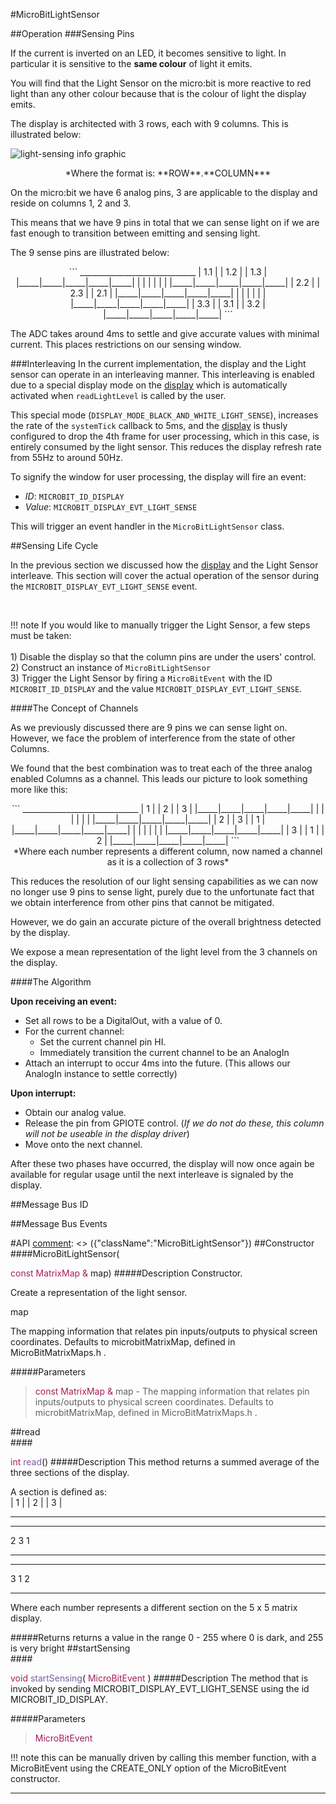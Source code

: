 #MicroBitLightSensor

##Operation
###Sensing Pins

If the current is inverted on an LED, it becomes sensitive to light. In particular
it is sensitive to the **same colour** of light it emits.

You will find that the Light Sensor on the micro:bit is more reactive to red light
than any other colour because that is the colour of light the display emits.

The display is architected with 3 rows, each with 9 columns. This is illustrated
below:

![light-sensing info graphic](../resources/light-sensing.png)

<center>*Where the format is: **ROW**.**COLUMN***</center>

On the micro:bit we have 6 analog pins, 3 are applicable to the display and reside
on columns 1, 2 and 3.

This means that we have 9 pins in total that we can sense light on if we are
fast enough to transition between emitting and sensing light.

The 9 sense pins are illustrated below:

<center>
```
 _____________________________
| 1.1 |     | 1.2 |     | 1.3 |
|_____|_____|_____|_____|_____|
|     |     |     |     |     |
|_____|_____|_____|_____|_____|
| 2.2 |     | 2.3 |     | 2.1 |
|_____|_____|_____|_____|_____|
|     |     |     |     |     |
|_____|_____|_____|_____|_____|
| 3.3 |     | 3.1 |     | 3.2 |
|_____|_____|_____|_____|_____|
```
</center>

The ADC takes around 4ms to settle and give accurate values with minimal current.
This places restrictions on our sensing window.

###Interleaving
In the current implementation, the display and the Light sensor can operate in an
interleaving manner. This interleaving is enabled due to a special display mode on the [display](../ubit/display.md)
which is automatically activated when `readLightLevel` is called by the user.

This special mode (`DISPLAY_MODE_BLACK_AND_WHITE_LIGHT_SENSE`), increases the rate of the `systemTick` callback to 5ms, and the
[display](../ubit/display.md) is thusly configured to drop the 4th frame for user processing,
which in this case, is entirely consumed by the light sensor. This reduces the display
refresh rate from 55Hz to around 50Hz.

To signify the window for user processing, the display will fire an event:

* *ID*: `MICROBIT_ID_DISPLAY`
* *Value*: `MICROBIT_DISPLAY_EVT_LIGHT_SENSE`

This will trigger an event handler in the `MicroBitLightSensor` class.

##Sensing Life Cycle

In the previous section we discussed how the [display](../ubit/display.md) and the Light
Sensor interleave. This section will cover the actual operation of the sensor during
the `MICROBIT_DISPLAY_EVT_LIGHT_SENSE` event.

<br/>

!!! note
    If you would like to manually trigger the Light Sensor, a few steps must be taken:<br/><br/>
    1) Disable the display so that the column pins are under the users' control.<br/>
    2) Construct an instance of `MicroBitLightSensor`<br/>
    3) Trigger the Light Sensor by firing a `MicroBitEvent` with the ID `MICROBIT_ID_DISPLAY` and the value `MICROBIT_DISPLAY_EVT_LIGHT_SENSE`.

####The Concept of Channels

As we previously discussed there are 9 pins we can sense light on. However, we face the problem
of interference from the state of other Columns.

We found that the best combination was to treat each of the three analog enabled Columns as a channel.
This leads our picture to look something more like this:

<center>
```
 _____________________________
|  1  |     |  2  |     |  3  |
|_____|_____|_____|_____|_____|
|     |     |     |     |     |
|_____|_____|_____|_____|_____|
|  2  |     |  3  |     |  1  |
|_____|_____|_____|_____|_____|
|     |     |     |     |     |
|_____|_____|_____|_____|_____|
|  3  |     |  1  |     |  2  |
|_____|_____|_____|_____|_____|
```
</center>
<center>*Where each number represents a different column, now named a channel as it is a collection of 3 rows*</center>

This reduces the resolution of our light sensing capabilities as we can
now no longer use 9 pins to sense light, purely due to the unfortunate fact
that we obtain interference from other pins that cannot be mitigated.

However, we do gain an accurate picture of the overall brightness detected by the display.

We expose a mean representation of the light level from the 3 channels on the display.

####The Algorithm

**Upon receiving an event:**

* Set all rows to be a DigitalOut, with a value of 0.
* For the current channel:
    - Set the current channel pin HI.
    - Immediately transition the current channel to be an AnalogIn
* Attach an interrupt to occur 4ms into the future. (This allows our AnalogIn instance
to settle correctly)

**Upon interrupt:**

* Obtain our analog value.
* Release the pin from GPIOTE control. (*If we do not do these, this column will not
be useable in the display driver*)
* Move onto the next channel.

After these two phases have occurred, the display will now once again be available
for regular usage until the next interleave is signaled by the display.

##Message Bus ID

##Message Bus Events

#API
[comment]: <> ({"className":"MicroBitLightSensor"})
##Constructor
<br/>
####MicroBitLightSensor( <div style='color:#a71d5d; display:inline-block'>const  MatrixMap  &</div> map)
#####Description
Constructor.  

 Create a representation of the light sensor.  

   
 
 map 
 
 
 The mapping information that relates pin inputs/outputs to physical screen coordinates. Defaults to microbitMatrixMap, defined in  MicroBitMatrixMaps.h .   
 
 
          


#####Parameters

>  <div style='color:#a71d5d; display:inline-block'>const  MatrixMap  &</div> map - The mapping information that relates pin inputs/outputs to physical screen coordinates. Defaults to microbitMatrixMap, defined in  MicroBitMatrixMaps.h . 
##read
<br/>
####<div style='color:#a71d5d; display:inline-block'>int</div> <div style='color:#795da3; display:inline-block'>read</div>()
#####Description
This method returns a summed average of the three sections of the display.  

 A section is defined as:   
 | 1 | | 2 | | 3 |   
  ___    ___    ___    ___    ___     
 
  ___    ___    ___    ___    ___    
 
  2         3         1    
 
  ___    ___    ___    ___    ___    
 
                     
 
  ___    ___    ___    ___    ___    
 
  3         1         2    
 
  ___    ___    ___    ___    ___    
 
Where each number represents a different section on the 5 x 5 matrix display.  

 


#####Returns
returns a value in the range 0 - 255 where 0 is dark, and 255 is very bright 
##startSensing
<br/>
####<div style='color:#a71d5d; display:inline-block'>void</div> <div style='color:#795da3; display:inline-block'>startSensing</div>( <div style='color:#a71d5d; display:inline-block'>MicroBitEvent</div> )
#####Description
The method that is invoked by sending MICROBIT_DISPLAY_EVT_LIGHT_SENSE using the id MICROBIT_ID_DISPLAY.  

 


#####Parameters

>  <div style='color:#a71d5d; display:inline-block'>MicroBitEvent</div> 

!!! note
    this can be manually driven by calling this member function, with a  MicroBitEvent  using the CREATE_ONLY option of the  MicroBitEvent  constructor. 

____
[comment]: <> ({"end":"MicroBitLightSensor"})
